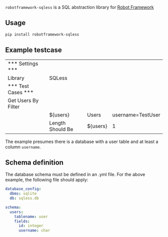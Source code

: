 ``robotframework-sqless`` is a  SQL abstraction library for [Robot Framework](https://robotframework.org/)

## Usage

```bash
pip install robotframework-sqless
```

## Example testcase
|                     |                           |                     |                       |
| ----------------    | --------------------------| ------------------- | --------------------- |
| *** Settings ***    |                           |                     |                       |
| Library             | SQLess                    |                     |                       |
| *** Test Cases ***  |                           |                     |                       |
| Get Users By Filter |                           |                     |                       |
|                     | ${users}                  | Users               | username=TestUser     |
|                     | Length Should Be          | ${users}            | 1                     |

The example presumes there is a database with a user table and at least a column `username`.

## Schema definition
The database schema must be defined in an .yml file. For the above example, the following file should apply:

```yaml
database_config:
  dbms: sqlite
  db: sqless.db

schema:
  users:
    tablename: user
    fields:
      id: integer
      username: char
```

